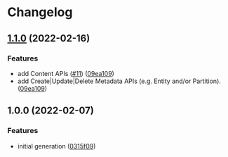 # Changelog

## [1.1.0](https://github.com/googleapis/nodejs-dataplex/compare/v1.0.0...v1.1.0) (2022-02-16)


### Features

* add Content APIs ([#11](https://github.com/googleapis/nodejs-dataplex/issues/11)) ([09ea109](https://github.com/googleapis/nodejs-dataplex/commit/09ea109f0e9a6edc5e6eefa345833689422785eb))
* add Create|Update|Delete Metadata APIs (e.g. Entity and/or Partition). ([09ea109](https://github.com/googleapis/nodejs-dataplex/commit/09ea109f0e9a6edc5e6eefa345833689422785eb))

## 1.0.0 (2022-02-07)


### Features

* initial generation ([0315f09](https://github.com/googleapis/nodejs-dataplex/commit/0315f09e8c2768b8acb46793694cf7ba64432f2f))
